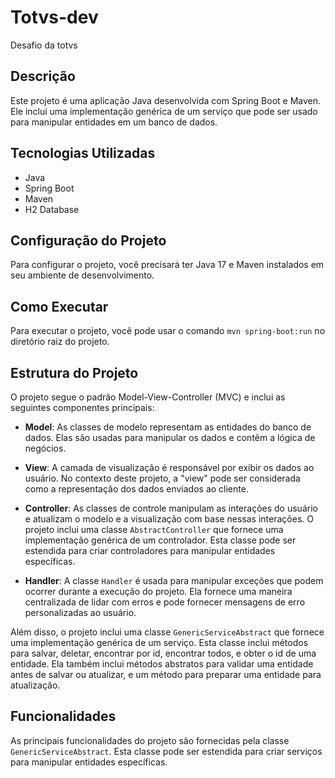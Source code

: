# Totvs-dev
Desafio da totvs
## Descrição

Este projeto é uma aplicação Java desenvolvida com Spring Boot e Maven. Ele inclui uma implementação genérica de um serviço que pode ser usado para manipular entidades em um banco de dados.

## Tecnologias Utilizadas

- Java
- Spring Boot
- Maven
- H2 Database

## Configuração do Projeto

Para configurar o projeto, você precisará ter Java 17 e Maven instalados em seu ambiente de desenvolvimento.

## Como Executar

Para executar o projeto, você pode usar o comando `mvn spring-boot:run` no diretório raiz do projeto.

## Estrutura do Projeto

O projeto segue o padrão Model-View-Controller (MVC) e inclui as seguintes componentes principais:

- **Model**: As classes de modelo representam as entidades do banco de dados. Elas são usadas para manipular os dados e contêm a lógica de negócios.

- **View**: A camada de visualização é responsável por exibir os dados ao usuário. No contexto deste projeto, a "view" pode ser considerada como a representação dos dados enviados ao cliente.

- **Controller**: As classes de controle manipulam as interações do usuário e atualizam o modelo e a visualização com base nessas interações. O projeto inclui uma classe `AbstractController` que fornece uma implementação genérica de um controlador. Esta classe pode ser estendida para criar controladores para manipular entidades específicas.

- **Handler**: A classe `Handler` é usada para manipular exceções que podem ocorrer durante a execução do projeto. Ela fornece uma maneira centralizada de lidar com erros e pode fornecer mensagens de erro personalizadas ao usuário.

Além disso, o projeto inclui uma classe `GenericServiceAbstract` que fornece uma implementação genérica de um serviço. Esta classe inclui métodos para salvar, deletar, encontrar por id, encontrar todos, e obter o id de uma entidade. Ela também inclui métodos abstratos para validar uma entidade antes de salvar ou atualizar, e um método para preparar uma entidade para atualização.

## Funcionalidades

As principais funcionalidades do projeto são fornecidas pela classe `GenericServiceAbstract`. Esta classe pode ser estendida para criar serviços para manipular entidades específicas.
